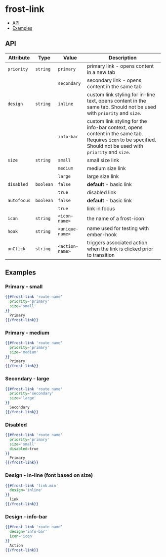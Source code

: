 # frost-link <br />
* [API](#api)
* [Examples](#examples)

## API

| Attribute | Type | Value | Description |
| --------- | ---- | ----- | -----------
| `priority` | `string` | `primary` | primary link - opens content in a new tab |
|  |  | `secondary` | secondary link - opens content in the same tab |
| `design` | `string` | `inline` | custom link styling for in-line text, opens content in the same tab.  Should not be used with `priority` and `size`. |
|  | | `info-bar` | custom link styling for the info-bar context, opens content in the same tab.  Requires `icon` to be specified.  Should not be used with `priority` and `size`. |
| `size` | `string` | `small` | small size link |
|  |  | `medium` | medium size link |
|  |  | `large` | large size link |
| `disabled` | `boolean` | `false` | **default** - basic link |
|  |  | `true` | disabled link |
| `autofocus` | `boolean` | `false` | **default** - basic link |
|  |  | `true` | link in focus |
| `icon` | `string` | `<icon-name>` | the name of a frost-icon |
| `hook` | `string` | `<unique-name>` | name used for testing with ember-hook |
| `onClick` |`string` | `<action-name>` | triggers associated action when the link is clicked prior to transition |


## Examples

### Primary - small
```handlebars
{{#frost-link 'route name'
  priority='primary'
  size='small'
}}
  Primary
{{/frost-link}}
```

### Primary - medium
```handlebars
{{#frost-link 'route name'
  priority='primary'
  size='medium'
}}
  Primary
{{/frost-link}}
```

### Secondary - large
```handlebars
{{#frost-link 'route name'
  priority='secondary'
  size='large'
}}
  Secondary
{{/frost-link}}
```

### Disabled
```handlebars
{{#frost-link 'route name'
  priority='primary'
  size='small'
  disabled=true
}}
  Primary
{{/frost-link}}
```

### Design - in-line (font based on size)
```handlebars
{{#frost-link 'link.min'
  design='inline'
}}
  link
{{/frost-link}}
```

### Design - info-bar
```handlebars
{{#frost-link 'route name'
  design='info-bar'
  icon='icon'
}}
  Action
{{/frost-link}}
```
